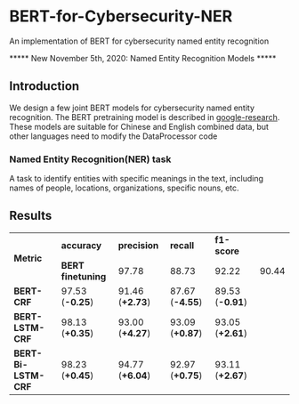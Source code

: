 # BERT-for-Cybersecurity-NER
An implementation of BERT for cybersecurity named entity recognition

***** New November 5th, 2020: Named Entity Recognition Models *****
## Introduction
We design a few joint BERT models for cybersecurity named entity recognition. The BERT pretraining model is described in [google-research](https://github.com/google-research/bert).
These models are suitable for Chinese and English combined data, but other languages need to modify the DataProcessor code

### Named Entity Recognition(NER) task
A task to identify entities with specific meanings in the text, including names of people, locations, organizations, specific nouns, etc.

## Results
<table>
  <tbody>
    <tr>
      <td rowspan="2">
        <p>
          <strong>Metric</strong>
          <br></p>
      </td>
      <td colspan="1">
        <strong>accuracy</strong>
        <br></td>
      <td colspan="1">
        <strong>precision</strong>
        <br></td>
      <td colspan="1">
        <strong>recall</strong>
        <strong></strong>
        <br></td>
      <td colspan="1">
        <strong>f1-score</strong>
        <br></td>
    </tr>
    <tr>
      <td><strong>BERT finetuning</strong></td>
      <td>97.78</td>
      <td>88.73</td>
      <td>92.22</td>
      <td>90.44</td>
    </tr>
    <tr>
      <td><strong>BERT-CRF</strong></td>
      <td>97.53 <span>(<strong>-0.25</strong>)</span></td>
      <td>91.46 <span>(<strong>+2.73</strong>)</span></td>
      <td>87.67 <span>(<strong>-4.55</strong>)</span></td>
      <td>89.53 <span>(<strong>-0.91</strong>)</span></td>
    </tr>
    <tr>
      <td><strong>BERT-LSTM-CRF</strong></td>
      <td>98.13 <span>(<strong>+0.35</strong>)</span></td>
      <td>93.00 <span>(<strong>+4.27</strong>)</span></td>
      <td>93.09 <span>(<strong>+0.87</strong>)</span></td>
      <td>93.05 <span>(<strong>+2.61</strong>)</span></td>
    </tr>
    <tr>
      <td><strong>BERT-Bi-LSTM-CRF</strong></td>
      <td>98.23 <span>(<strong>+0.45</strong>)</span></td>
      <td>94.77 <span>(<strong>+6.04</strong>)</span></td>
      <td>92.97 <span>(<strong>+0.75</strong>)</span></td>
      <td>93.11 <span>(<strong>+2.67</strong>)</span></td>
    </tr>


  </tbody>
</table>
